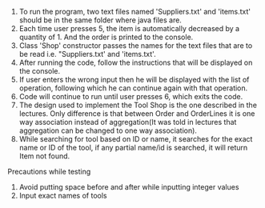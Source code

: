 1. To run the program, two text files named 'Suppliers.txt' and 'items.txt' should be in the same folder where java files are.
2. Each time user presses 5, the item is automatically decreased by a quantity of 1. And the order is printed to the console.
3. Class 'Shop' constructor passes the names for the text files that are to be read i.e. "Suppliers.txt' and 'items.txt'.
4. After running the code, follow the instructions that will be displayed on the console.
5. If user enters the wrong input then he will be displayed with the list of operation, following which he can continue again with that operation. 
6. Code will continue to run until user presses 6, which exits the code.
7. The design used to implement the Tool Shop is the one described in the lectures. Only difference is that between Order and OrderLines it is one way association instead of aggregation(It was told in lectures that aggregation can be changed to one way association).
8. While searching for tool based on ID or name, it searches for the exact name or ID of the tool, if any partial name/id is searched, it will return Item not found.

Precautions while testing

1. Avoid putting space before and after while inputting integer values
2. Input exact names of tools

 
